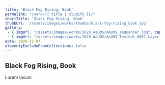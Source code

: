 ```yaml
---
title: 'Black Fog Rising, Book'
permalink: "/work/{{ title | slugify }}/"
shortTitle: 'Black Fog Rising, Book'
thumbUrl: '/assets/images/works/thumbs/black-fog-rising_book.jpg'
gallery:
 - { imgUrl: "/assets/images/works/2020_AaUOS/AAUOS_sequencer.jpg", caption: "" }
 - { imgUrl: "/assets/images/works/2020_AaUOS/AaUOS_Textbot_0002_Layer-20.jpg", caption: "" }
date: 2020-12-07
eleventyExcludeFromCollections: false
---
```



<div class="Grid Grid--gutters Grid--full large-Grid--fit">
  <div class="Grid-cell">
    <div class='headerGroup'>
      <h2>Black Fog Rising, Book</h2>
      <p>Lorem Ipsum</p>
    </div>
  </div>
</div>